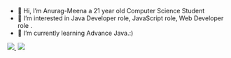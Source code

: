 - 👋 Hi, I’m Anurag-Meena a 21 year old Computer Science Student
- 👀 I’m interested in Java Developer role, JavaScript role, Web Developer role .
- 🌱 I’m currently learning Advance Java.:)

<a href="[[discord.gg/XxYa32xAGx](https://discord.gg/eBP4FJH63T)](https://discord.gg/eBP4FJH63T)" target="_blank" /> <img src="https://img.shields.io/badge/%3CDiscord%3E-%237289DA.svg?style=for-the-badge&logo=discord&logoColor=white"> </a>
&nbsp;<img src="https://komarev.com/ghpvc/?username=TheAnurag-Meena&color=blue">
